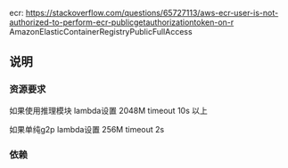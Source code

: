ecr: https://stackoverflow.com/questions/65727113/aws-ecr-user-is-not-authorized-to-perform-ecr-publicgetauthorizationtoken-on-r
AmazonElasticContainerRegistryPublicFullAccess



## 说明

### 资源要求 
如果使用推理模块
lambda设置 2048M  timeout 10s 以上 

如果单纯g2p
lambda设置 256M  timeout 2s

### 依赖